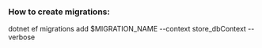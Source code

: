 ### How to create migrations:
dotnet ef migrations add $MIGRATION_NAME --context store_dbContext --verbose